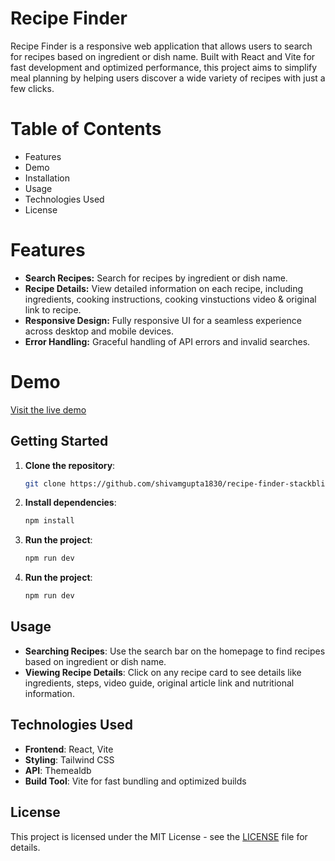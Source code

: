 # Recipe Finder

Recipe Finder is a responsive web application that allows users to search for recipes based on ingredient or dish name. 
Built with React and Vite for fast development and optimized performance, this project aims to simplify meal planning by helping users discover a wide variety of recipes with just a few clicks.

# Table of Contents

* Features
* Demo
* Installation
* Usage
* Technologies Used
* License

# Features
* **Search Recipes:** Search for recipes by ingredient or dish name.
* **Recipe Details:** View detailed information on each recipe, including ingredients, cooking instructions, cooking vinstuctions video & original link to recipe.
* **Responsive Design:** Fully responsive UI for a seamless experience across desktop and mobile devices.
* **Error Handling:** Graceful handling of API errors and invalid searches.

# Demo
[Visit the live demo](https://recipe-finder-stackbitz.netlify.app/)

## Getting Started

1. **Clone the repository**:
   ```bash
   git clone https://github.com/shivamgupta1830/recipe-finder-stackblitz.git


2. **Install dependencies**:
   ```bash
   npm install

3. **Run the project**:
   ```bash
   npm run dev

4. **Run the project**:
   ```bash
   npm run dev

## Usage

* **Searching Recipes**: Use the search bar on the homepage to find recipes based on ingredient or dish name.
* **Viewing Recipe Details**: Click on any recipe card to see details like ingredients, steps, video guide, original article link and nutritional information.


## Technologies Used

* **Frontend**: React, Vite
* **Styling**: Tailwind CSS
* **API**: Themealdb
* **Build Tool**: Vite for fast bundling and optimized builds

## License

This project is licensed under the MIT License - see the [LICENSE](LICENSE) file for details.

